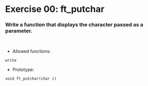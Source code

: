 # Exercise 00: ft_putchar

### Write a function that displays the character passed as a parameter.
<br>

- Allowed functions:
```
write
```

- Prototype: 
```
void ft_putchar(char c)
```
